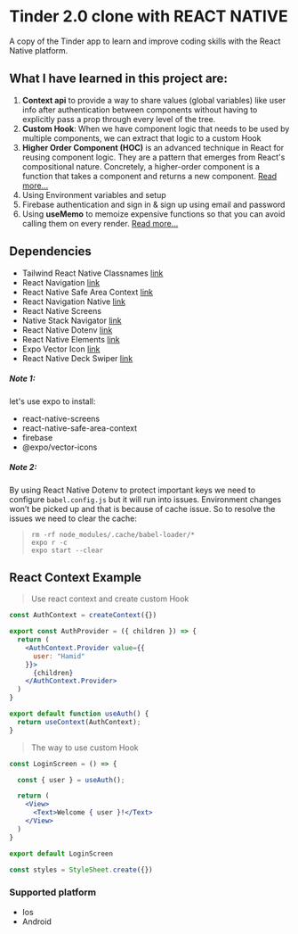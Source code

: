 # Tinder 2.0 clone with REACT NATIVE
  A copy of the Tinder app to learn and improve coding skills with the React Native platform.

## What I have learned in this project are:

  1. **Context api** to provide a way to share values (global variables) like user info after authentication between components without having to explicitly pass a prop through every level of the tree.
  2. **Custom Hook**: When we have component logic that needs to be used by multiple components, we can extract that logic to a custom Hook
  3. **Higher Order Component (HOC)** is an advanced technique in React for reusing component logic. They are a pattern that emerges from React's compositional nature. Concretely, a higher-order component is a function that takes a component and returns a new component. [Read more...](https://reactjs.org/docs/higher-order-components.html)
  4. Using Environment variables and setup 
  5. Firebase authentication and sign in & sign up using email and password
  6. Using **useMemo** to memoize expensive functions so that you can avoid calling them on every render. [Read more...](https://usehooks.com/useMemo/)

  ## Dependencies
  - Tailwind React Native Classnames [link](https://www.npmjs.com/package/tailwind-react-native-classnames)
  - React Navigation [link](https://reactnavigation.org/)
  - React Native Safe Area Context [link](https://reactnavigation.org/)
  - React Navigation Native [link](https://reactnavigation.org/)
  - React Native Screens
  - Native Stack Navigator [link](https://reactnavigation.org/docs/hello-react-navigation)
  - React Native Dotenv [link](https://www.npmjs.com/package/react-native-dotenv)
  - React Native Elements [link](https://reactnativeelements.com/docs)
  - Expo Vector Icon [link](https://docs.expo.dev/guides/icons/)
  - React Native Deck Swiper [link](https://www.npmjs.com/package/react-native-deck-swiper)

##### Note 1: 

  let's use expo to install: 
  - react-native-screens 
  - react-native-safe-area-context
  - firebase
  - @expo/vector-icons

##### Note 2:

  By using React Native Dotenv to protect important keys we need to configure `babel.config.js` but it will run into issues. Environment changes won’t be picked up and that is because of cache issue. So to resolve the issues we need to clear the cache:

>     rm -rf node_modules/.cache/babel-loader/*
>     expo r -c
>     expo start --clear

## React Context Example

> Use react context and create custom Hook
```jsx
const AuthContext = createContext({})

export const AuthProvider = ({ children }) => {
  return (
    <AuthContext.Provider value={{
      user: "Hamid"
    }}>
      {children}
    </AuthContext.Provider>
  )
}

export default function useAuth() {
  return useContext(AuthContext);
}
```

> The way to use custom Hook

```jsx
const LoginScreen = () => {

  const { user } = useAuth();

  return (
    <View>
      <Text>Welcome { user }!</Text>
    </View>
  )
}

export default LoginScreen

const styles = StyleSheet.create({})
```


### Supported platform

- Ios
- Android